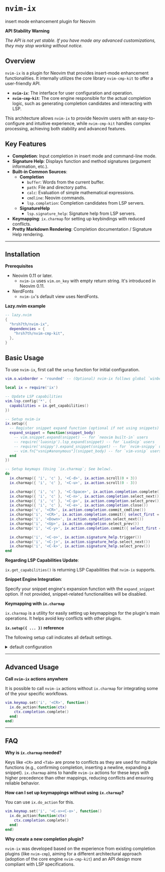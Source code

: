 # `nvim-ix`

insert mode enhancement plugin for Neovim

**API Stability Warning**

_The API is not yet stable. If you have made any advanced customizations, they
may stop working without notice._

## Overview

`nvim-ix` is a plugin for Neovim that provides insert-mode enhancement
functionalities. It internally utilizes the core library `nvim-cmp-kit` to offer
a user-friendly API.

- **`nvim-ix`**: The interface for user configuration and operation.
- **`nvim-cmp-kit`**: The core engine responsible for the actual completion
  logic, such as generating completion candidates and interacting with LSP.

This architecture allows `nvim-ix` to provide Neovim users with an
easy-to-configure and intuitive experience, while `nvim-cmp-kit` handles complex
processing, achieving both stability and advanced features.

## Key Features

- **Completion**: Input completion in insert mode and command-line mode.
- **Signature Help**: Displays function and method signatures (argument
  information, etc.).
- **Built-in Common Sources**:
  - **Completion**
    - `buffer`: Words from the current buffer.
    - `path`: File and directory paths.
    - `calc`: Evaluation of simple mathematical expressions.
    - `cmdline`: Neovim commands.
    - `lsp.completion`: Completion candidates from LSP servers.
  - **SignatureHelp**
    - `lsp.signature_help`: Signature help from LSP servers.
- **Keymapping**: `ix.charmap` for setting up keybindings with reduced
  conflicts.
- **Pretty Markdown Rendering**: Completion documentation / Signature Help
  rendering.

---

## Installation

**Prerequisites**

- Neovim 0.11 or later.
  - `nvim-ix` uses `vim.on_key` with empty return string. It's introduced in
    Neovim 0.11.
- NerdFonts
  - `nvim-ix`'s default view uses NerdFonts.

**Lazy.nvim example**

```lua
-- lazy.nvim
{
  "hrsh7th/nvim-ix",
  dependencies = {
    "hrsh7th/nvim-cmp-kit",
  },
}
```

## Basic Usage

To use `nvim-ix`, first call the `setup` function for initial configuration.

```lua
vim.o.winborder = 'rounded' -- (Optional) nvim-ix follows global `winborder` settings to render windows 

local ix = require('ix')

-- Update LSP capabilities
vim.lsp.config('*', {
  capabilities = ix.get_capabilities()
})

-- Setup nvim-ix
ix.setup({
  -- Register snippet expand function (optional if not using snippets)
  expand_snippet = function(snippet_body)
    -- vim.snippet.expand(snippet) -- for `neovim built-in` users
    -- require('luasnip').lsp_expand(snippet) -- for `LuaSnip` users
    -- require('snippy').expand_snippet(snippet) -- for `nvim-snippy` users
    -- vim.fn["vsnip#anonymous"](snippet_body) -- for `vim-vsnip` users
  end
})

-- Setup keymaps (Using `ix.charmap`; See below).
do
  ix.charmap({ 'i', 'c' }, '<C-d>', ix.action.scroll(0 + 3))
  ix.charmap({ 'i', 'c' }, '<C-u>', ix.action.scroll(0 - 3))

  ix.charmap({ 'i', 'c' }, '<C-Space>', ix.action.completion.complete())
  ix.charmap({ 'i', 'c' }, '<C-n>', ix.action.completion.select_next())
  ix.charmap({ 'i', 'c' }, '<C-p>', ix.action.completion.select_prev())
  ix.charmap({ 'i', 'c' }, '<C-e>', ix.action.completion.close())
  ix.charmap('c', '<CR>', ix.action.completion.commit_cmdline())
  ix.charmap('i', '<CR>', ix.action.completion.commit({ select_first = true }))
  ix.charmap('i', '<Down>', ix.action.completion.select_next())
  ix.charmap('i', '<Up>', ix.action.completion.select_prev())
  ix.charmap('i', '<C-y>', ix.action.completion.commit({ select_first = true, replace = true, no_snippet = true }))

  ix.charmap('i', '<C-o>', ix.action.signature_help.trigger())
  ix.charmap('i', '<C-j>', ix.action.signature_help.select_next())
  ix.charmap('i', '<C-k>', ix.action.signature_help.select_prev())
end
```

**Regarding LSP Capabilities Update**:

`ix.get_capabilities()` is returning LSP Capabilities that `nvim-ix` supports.

**Snippet Engine Integration**:

Specify your snippet engine's expansion function with the `expand_snippet`
option. If not provided, snippet-related functionalities will be disabled.

**Keymapping with `ix.charmap`**

`ix.charmap` is a utility for easily setting up keymappings for the plugin's
main operations. It helps avoid key conflicts with other plugins.

**`ix.setup({ ... })` reference**

The following setup call indicates all default settings.

<details>

<summary>default configuration</summary>

```lua
local ix = require('nvim-ix')
ix.setup({
  ---Expand snippet function.
  ---@type nil|cmp-kit.completion.ExpandSnippet
  expand_snippet = nil,

  ---Completion configuration.
  completion = {

    ---Enable/disable auto completion.
    ---@type boolean
    auto = true,

    ---Enable/disable LSP's preselect feature.
    ---@type boolean
    preselect = false,

    ---Default keyword pattern for completion.
    ---@type string
    default_keyword_pattern = require('cmp-kit.completion.ext.DefaultConfig').default_keyword_pattern,

    ---Resolve LSP's CompletionItemKind to icons.
    ---@type nil|fun(kind: cmp-kit.kit.LSP.CompletionItemKind): { [1]: string, [2]?: string }?
    icon_resolver = (function()
      local cache = {}

      local CompletionItemKindLookup = {}
      for k, v in pairs(LSP.CompletionItemKind) do
        CompletionItemKindLookup[v] = k
      end

      -- For mini.icons
      local ok, MiniIcons = pcall(require, 'mini.icons')
      if ok and MiniIcons then
        ---@param completion_item_kind cmp-kit.kit.LSP.CompletionItemKind
        ---@return { [1]: string, [2]?: string }?
        return function(completion_item_kind)
          if not cache[completion_item_kind] then
            local kind = CompletionItemKindLookup[completion_item_kind] or 'text'
            cache[completion_item_kind] = { MiniIcons.get('lsp', kind:lower()) }
          end
          return cache[completion_item_kind]
        end
      end
      return nil
    end)(),
  },

  ---Signature help configuration.
  signature_help = {

    ---Auto trigger signature help.
    ---@type boolean
    auto = true,

  },

  ---Attach services for each per modes.
  attach = {

    ---Insert mode service initialization.
    ---NOTE: This is an advanced feature and is subject to breaking changes as the API is not yet stable.
    ---@type fun(): nil
    insert_mode = function()
      do
        local service = ix.get_completion_service({ recreate = true })
        service:register_source(ix.source.completion.calc(), { group = 1 })
        service:register_source(ix.source.completion.path(), { group = 10 })
        ix.source.completion.attach_lsp(service, { group = 20 })
        service:register_source(ix.source.completion.buffer(), { group = 100 })
      end
      do
        local service = ix.get_signature_help_service({ recreate = true })
        ix.source.signature_help.attach_lsp(service)
      end
    end,

    ---Cmdline mode service initialization.
    ---NOTE: This is an advanced feature and is subject to breaking changes as the API is not yet stable.
    ---@type fun(): nil
    cmdline_mode = function()
      local service = ix.get_completion_service({ recreate = true })
      if vim.tbl_contains({ '/', '?' }, vim.fn.getcmdtype()) then
        service:register_source(ix.source.completion.buffer(), { group = 1 })
      elseif vim.fn.getcmdtype() == ':' then
        service:register_source(ix.source.completion.path(), { group = 1 })
        service:register_source(ix.source.completion.cmdline(), { group = 10 })
      end
    end,

  }
})
```

</details>

---

## Advanced Usage

**Call `nvim-ix` actions anywhere**

It is possible to call `nvim-ix` actions without `ix.charmap` for integrating
some of the your specific workflows.

```lua
vim.keymap.set('i', '<CR>', function()
  ix.do_action(function(ctx)
    ctx.completion.complete()
  end)
end)
```

---

## FAQ

**Why is `ix.charmap` needed?**

Keys like `<CR>` and `<Tab>` are prone to conflicts as they are used for
multiple functions (e.g., confirming completion, inserting a newline, expanding
a snippet). `ix.charmap` aims to handle `nvim-ix` actions for these keys with
higher precedence than other mappings, reducing conflicts and ensuring reliable
behavior.

**How can I set up keymappings without using `ix.charmap`?**

You can use `ix.do_action` for this.

```lua
vim.keymap.set('i', '<C-x><C-o>', function()
  ix.do_action(function(ctx)
    ctx.completion.complete()
  end)
end)
```

**Why create a new completion plugin?**

`nvim-ix` was developed based on the experience from existing completion plugins
(like `nvim-cmp`), aiming for a different architectural approach (adoption of
the core engine `nvim-cmp-kit`) and an API design more compliant with LSP
specifications.
